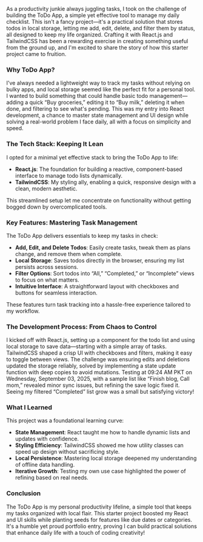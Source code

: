 As a productivity junkie always juggling tasks, I took on the challenge of building the ToDo App, a simple yet effective tool to manage my daily checklist. This isn&apos;t a fancy project—it&apos;s a practical solution that stores todos in local storage, letting me add, edit, delete, and filter them by status, all designed to keep my life organized. Crafting it with React.js and TailwindCSS has been a rewarding exercise in creating something useful from the ground up, and I&apos;m excited to share the story of how this starter project came to fruition.

### Why ToDo App?

I&apos;ve always needed a lightweight way to track my tasks without relying on bulky apps, and local storage seemed like the perfect fit for a personal tool. I wanted to build something that could handle basic todo management—adding a quick “Buy groceries,” editing it to “Buy milk,” deleting it when done, and filtering to see what&apos;s pending. This was my entry into React development, a chance to master state management and UI design while solving a real-world problem I face daily, all with a focus on simplicity and speed.

### The Tech Stack: Keeping It Lean

I opted for a minimal yet effective stack to bring the ToDo App to life:

- **React.js**: The foundation for building a reactive, component-based interface to manage todo lists dynamically.
- **TailwindCSS**: My styling ally, enabling a quick, responsive design with a clean, modern aesthetic.

This streamlined setup let me concentrate on functionality without getting bogged down by overcomplicated tools.

### Key Features: Mastering Task Management

The ToDo App delivers essentials to keep my tasks in check:

- **Add, Edit, and Delete Todos**: Easily create tasks, tweak them as plans change, and remove them when complete.
- **Local Storage**: Saves todos directly in the browser, ensuring my list persists across sessions.
- **Filter Options**: Sort todos into “All,” “Completed,” or “Incomplete” views to focus on what matters.
- **Intuitive Interface**: A straightforward layout with checkboxes and buttons for seamless interaction.

These features turn task tracking into a hassle-free experience tailored to my workflow.

### The Development Process: From Chaos to Control

I kicked off with React.js, setting up a component for the todo list and using local storage to save data—starting with a simple array of tasks. TailwindCSS shaped a crisp UI with checkboxes and filters, making it easy to toggle between views. The challenge was ensuring edits and deletions updated the storage reliably, solved by implementing a state update function with deep copies to avoid mutations. Testing at 09:24 AM PKT on Wednesday, September 03, 2025, with a sample list like “Finish blog, Call mom,” revealed minor sync issues, but refining the save logic fixed it. Seeing my filtered “Completed” list grow was a small but satisfying victory!

### What I Learned

This project was a foundational learning curve:

- **State Management**: React taught me how to handle dynamic lists and updates with confidence.
- **Styling Efficiency**: TailwindCSS showed me how utility classes can speed up design without sacrificing style.
- **Local Persistence**: Mastering local storage deepened my understanding of offline data handling.
- **Iterative Growth**: Testing my own use case highlighted the power of refining based on real needs.

### Conclusion

The ToDo App is my personal productivity lifeline, a simple tool that keeps my tasks organized with local flair. This starter project boosted my React and UI skills while planting seeds for features like due dates or categories. It&apos;s a humble yet proud portfolio entry, proving I can build practical solutions that enhance daily life with a touch of coding creativity!
